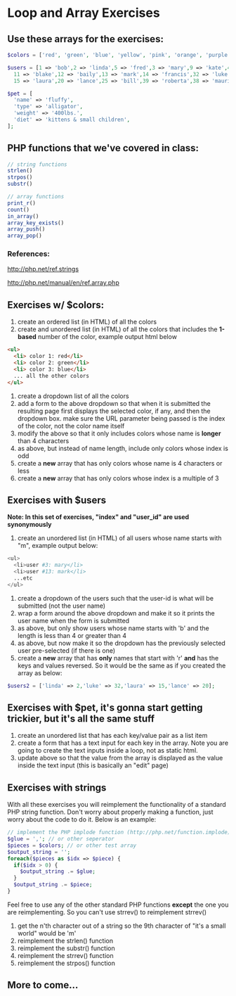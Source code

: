 # Loop and Array Exercises

## Use these arrays for the exercises:
```php
$colors = ['red', 'green', 'blue', 'yellow', 'pink', 'orange', 'purple', 'black', 'lime', 'teal'];

$users = [1 => 'bob',2 => 'linda',5 => 'fred',3 => 'mary',9 => 'kate',40 => 'roger',
  11 => 'blake',12 => 'baily',13 => 'mark',14 => 'francis',32 => 'luke',21 => 'kenny',
  15 => 'laura',20 => 'lance',25 => 'bill',39 => 'roberta',38 => 'maurice'];

$pet = [
  'name' => 'fluffy',
  'type' => 'alligator',
  'weight' => '400lbs.',
  'diet' => 'kittens & small children',
];
```

## PHP functions that we've covered in class:
```php
// string functions
strlen()
strpos()
substr()

// array functions
print_r()
count()
in_array()
array_key_exists()
array_push()
array_pop()
```
### References:
http://php.net/ref.strings

http://php.net/manual/en/ref.array.php

## Exercises w/ $colors:
1. create an ordered list (in HTML) of all the colors
1.  create and unordered list (in HTML) of all the colors that includes the **1-based** number of the color, example output html below
  
  ```html
  <ul>
    <li> color 1: red</li>
    <li> color 2: green</li>
    <li> color 3: blue</li>
    ... all the other colors
  </ul>
  ```
1. create a dropdown list of all the colors
1. add a form to the above dropdown so that when it is submitted the resulting page first displays the selected color, if any, and then the dropdown box. make sure the URL parameter being passed is the index of the color, not the color name itself
1. modify the above so that it only includes colors whose name is **longer** than 4 characters
1. as above, but instead of name length, include only colors whose index is odd
1. create a **new** array that has only colors whose name is 4 characters or less
1. create a **new** array that has only colors whose index is a multiple of 3


## Exercises with $users
**Note: In this set of exercises, "index" and "user_id" are used synonymously**
1. create an unordered list (in HTML) of all users whose name starts with "m", example output below:

  ```php
  <ul>
    <li>user #3: mary</li>
    <li>user #13: mark</li>
    ...etc
  </ul>
  ```
1. create a dropdown of the users such that the user-id is what will be submitted (not the user name)
1. wrap a form around the above dropdown and make it so it prints the user name when the form is submitted
2. as above, but only show users whose name starts with 'b' and the length is less than 4 or greater than 4
3. as above, but now make it so the dropdown has the previously selected user pre-selected (if there is one)
4. create a **new** array that has **only** names that start with 'r' **and** has the keys and values reversed. So it would be the same as if you created the array as below:

  ```php
  $users2 = ['linda' => 2,'luke' => 32,'laura' => 15,'lance' => 20];
  ```
  
## Exercises with $pet, it's gonna start getting trickier, but it's all the same stuff
1. create an unordered list that has each key/value pair as a list item
2. create a form that has a text input for each key in the array. Note you are going to create the text inputs inside a loop, not as static html.
3. update above so that the value from the array is displayed as the value inside the text input (this is basically an "edit" page)

## Exercises with strings
With all these exercises you will reimplement the functionality of a standard PHP string function. Don't worry about properly making a function, just worry about the code to do it. Below is an example:
```php
// implement the PHP implode function (http://php.net/function.implode)
$glue = ','; // or other seperator
$pieces = $colors; // or other test array
$output_string = '';
foreach($pieces as $idx => $piece) {
  if($idx > 0) {
    $output_string .= $glue;
  }
  $output_string .= $piece;
}
```

Feel free to use any of the other standard PHP functions **except** the one you are reimplementing. So you can't use strrev() to reimplement strrev()

1. get the n'th character out of a string so the 9th character of "it's a small world" would be 'm'
2. reimplement the strlen() function
3. reimplement the substr() function
4. reimplement the strrev() function
5. reimplement the strpos() function



## More to come...
